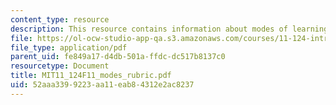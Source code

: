 ```yaml
---
content_type: resource
description: This resource contains information about modes of learning rubric.
file: https://ol-ocw-studio-app-qa.s3.amazonaws.com/courses/11-124-introduction-to-education-looking-forward-and-looking-back-on-education-fall-2011/52aaa3399223aa11eab84312e2ac8237_MIT11_124F11_modes_rubric.pdf
file_type: application/pdf
parent_uid: fe849a17-d4db-501a-ffdc-dc517b8137c0
resourcetype: Document
title: MIT11_124F11_modes_rubric.pdf
uid: 52aaa339-9223-aa11-eab8-4312e2ac8237
---
```

